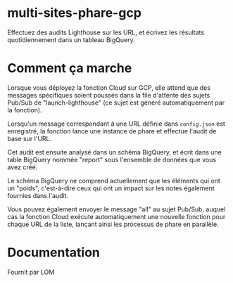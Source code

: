 # multi-sites-phare-gcp
Effectuez des audits Lighthouse sur les URL, et écrivez les résultats quotidiennement dans un tableau BigQuery.

# Comment ça marche
Lorsque vous déployez la fonction Cloud sur GCP, elle attend que des messages spécifiques soient poussés dans la file d'attente des sujets Pub/Sub de "launch-lighthouse" (ce sujet est généré automatiquement par la fonction).

Lorsqu'un message correspondant à une URL définie dans `config.json` est enregistré, la fonction lance une instance de phare et effectue l'audit de base sur l'URL.

Cet audit est ensuite analysé dans un schéma BigQuery, et écrit dans une table BigQuery nommée "report" sous l'ensemble de données que vous avez créé.

Le schéma BigQuery ne comprend actuellement que les éléments qui ont un "poids", c'est-à-dire ceux qui ont un impact sur les notes également fournies dans l'audit. 

Vous pouvez également envoyer le message "all" au sujet Pub/Sub, auquel cas la fonction Cloud exécute automatiquement une nouvelle fonction pour chaque URL de la liste, lançant ainsi les processus de phare en parallèle.

# Documentation
Fournit par LOM
